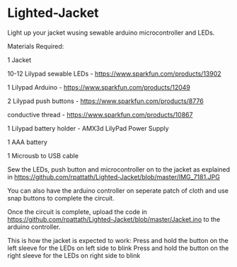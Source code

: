 # Lighted-Jacket

Light up your jacket wusing sewable arduino microcontroller and LEDs.

Materials Required:

1 Jacket

10-12 Lilypad sewable LEDs - https://www.sparkfun.com/products/13902

1 Lilypad Arduino - https://www.sparkfun.com/products/12049

2 Lilypad push buttons - https://www.sparkfun.com/products/8776

conductive thread - https://www.sparkfun.com/products/10867

1 Lilypad battery holder - AMX3d LilyPad Power Supply

1 AAA battery

1 Microusb to USB cable

Sew the LEDs, push button and microcontroller on to the jacket as explained in https://github.com/rpattath/Lighted-Jacket/blob/master/IMG_7181.JPG

You can also have the arduino controller on seperate patch of cloth and use snap buttons to complete the circuit.

Once the circuit is complete, upload the code in https://github.com/rpattath/Lighted-Jacket/blob/master/Jacket.ino to the arduino controller.

This is how the jacket is expected to work:
Press and hold the button on the left sleeve for the LEDs on left side to blink
Press and hold the button on the right sleeve for the LEDs on right side to blink

